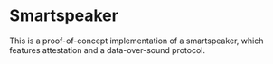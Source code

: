 # Smartspeaker

This is a proof-of-concept implementation of a smartspeaker, which features attestation and a data-over-sound protocol.

